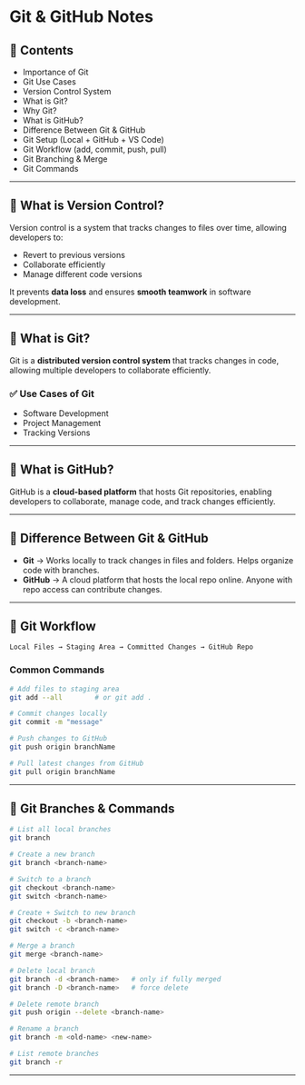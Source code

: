 # Git & GitHub Notes

## 📌 Contents
- Importance of Git
- Git Use Cases
- Version Control System
- What is Git?
- Why Git?
- What is GitHub?
- Difference Between Git & GitHub
- Git Setup (Local + GitHub + VS Code)
- Git Workflow (add, commit, push, pull)
- Git Branching & Merge
- Git Commands

---

## 🔹 What is Version Control?
Version control is a system that tracks changes to files over time, allowing developers to:
- Revert to previous versions  
- Collaborate efficiently  
- Manage different code versions  

It prevents **data loss** and ensures **smooth teamwork** in software development.

---

## 🔹 What is Git?
Git is a **distributed version control system** that tracks changes in code, allowing multiple developers to collaborate efficiently.

### ✅ Use Cases of Git
- Software Development  
- Project Management  
- Tracking Versions  

---

## 🔹 What is GitHub?
GitHub is a **cloud-based platform** that hosts Git repositories, enabling developers to collaborate, manage code, and track changes efficiently.

---

## 🔹 Difference Between Git & GitHub
- **Git** → Works locally to track changes in files and folders. Helps organize code with branches.  
- **GitHub** → A cloud platform that hosts the local repo online. Anyone with repo access can contribute changes.  

---

## 🔹 Git Workflow
```
Local Files → Staging Area → Committed Changes → GitHub Repo
```

### Common Commands
```bash
# Add files to staging area
git add --all        # or git add .

# Commit changes locally
git commit -m "message"

# Push changes to GitHub
git push origin branchName

# Pull latest changes from GitHub
git pull origin branchName
```

---

## 🔹 Git Branches & Commands

```bash
# List all local branches
git branch

# Create a new branch
git branch <branch-name>

# Switch to a branch
git checkout <branch-name>
git switch <branch-name>

# Create + Switch to new branch
git checkout -b <branch-name>
git switch -c <branch-name>

# Merge a branch
git merge <branch-name>

# Delete local branch
git branch -d <branch-name>   # only if fully merged
git branch -D <branch-name>   # force delete

# Delete remote branch
git push origin --delete <branch-name>

# Rename a branch
git branch -m <old-name> <new-name>

# List remote branches
git branch -r
```

---

